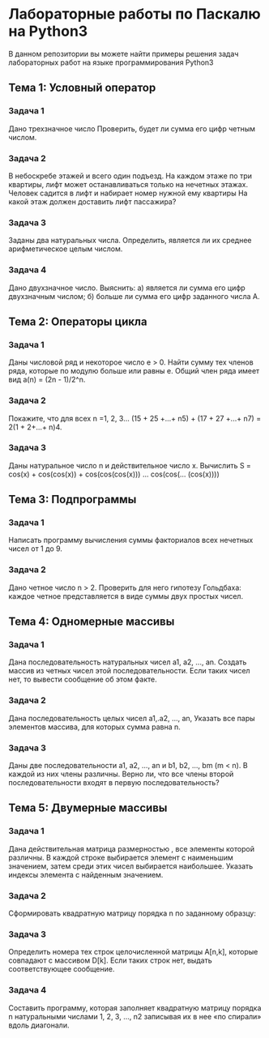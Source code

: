 # Лабораторные работы по Паскалю на Python3
В данном репозитории вы можете найти примеры решения задач лабораторных работ на языке программирования Python3

## Тема 1: Условный оператор

### Задача 1
Дано трехзначное число   Проверить, будет ли сумма его цифр четным числом.

### Задача 2
В небоскребе   этажей и всего один подъезд. На каждом этаже по три квартиры, лифт может останавливаться только на нечетных этажах. Человек садится в лифт и набирает номер нужной ему квартиры   На какой этаж должен доставить лифт пассажира?

### Задача 3
Заданы два натуральных числа. Определить, является ли их среднее арифметическое целым числом.

### Задача 4
Дано двухзначное число. Выяснить:
а) является ли сумма его цифр двухзначным числом;
б) больше ли сумма его цифр заданного числа А.


## Тема 2: Операторы цикла

### Задача 1
Даны числовой ряд и некоторое число e > 0. Найти сумму тех членов ряда, которые по модулю больше или равны e. Общий член ряда имеет вид a(n) = (2n - 1)/2^n.

### Задача 2
Покажите, что для всех n =1, 2, 3...
(15 + 25 +...+ n5) + (17 + 27 +...+ n7) = 2(1 + 2+...+ n)4.


### Задача 3
Даны натуральное число n и действительное число x. Вычислить S = cos(x) + cos(cos(x)) + cos(cos(cos(x))) ... cos(cos(... (cos(x))))
 

## Тема 3: Подпрограммы

### Задача 1
Написать программу вычисления суммы факториалов всех нечетных чисел от 1 до 9.

### Задача 2
Дано четное число n > 2. Проверить для него гипотезу Гольдбаха: каждое четное   представляется в виде суммы двух простых чисел.


## Тема 4: Одномерные массивы

### Задача 1
Дана последовательность натуральных чисел a1, a2, ..., an. Создать массив из четных чисел этой последовательности. Если таких чисел нет, то вывести сообщение об этом факте.

### Задача 2
Дана последовательность целых чисел a1,.a2, ..., an, Указать все пары элементов массива, для которых сумма равна n.

### Задача 3
Даны две последовательности a1, a2, ..., an и b1, b2, ..., bm (m < n). В каждой из них члены различны. Верно ли, что все члены второй последовательности входят в первую последовательность?

## Тема 5: Двумерные массивы

### Задача 1
Дана действительная матрица размерностью  , все элементы которой различны. В каждой строке выбирается элемент с наименьшим значением, затем среди этих чисел выбирается наибольшее. Указать индексы элемента с найденным значением.

### Задача 2
Сформировать квадратную матрицу порядка n по заданному образцу:


### Задача 3
Определить номера тех строк целочисленной матрицы  A[n,k], которые совпадают с массивом D[k]. Если таких строк нет, выдать соответствующее сообщение.


### Задача 4
Составить программу, которая заполняет квадратную матрицу порядка n натуральными числами 1, 2, 3, ..., n2 записывая их в нее «по спирали» вдоль диагонали.
